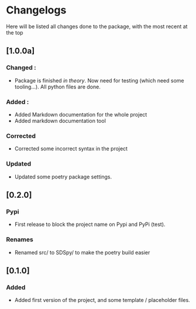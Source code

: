# Changelogs
Here will be listed all changes done to the package, with the most recent at the top

## [1.0.0a]
### Changed :
- Package is finished *in theory*. Now need for testing (which need some tooling...). All python files are done.

### Added :
- Added Markdown documentation for the whole project
- Added markdown documentation tool

### Corrected
- Corrected some incorrect syntax in the project

### Updated 
- Updated some poetry package settings.

## [0.2.0]
### Pypi
- First release to block the project name on Pypi and PyPi (test).

### Renames
- Renamed src/ to SDSpy/ to make the poetry build easier

## [0.1.0]
### Added
- Added first version of the project, and some template / placeholder files.